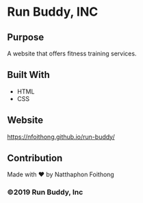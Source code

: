 # Run Buddy, INC

## Purpose
A website that offers fitness training services.

## Built With
* HTML
* CSS

## Website
https://nfoithong.github.io/run-buddy/

## Contribution
Made with ❤️ by Natthaphon Foithong

### ©️2019 Run Buddy, Inc 
